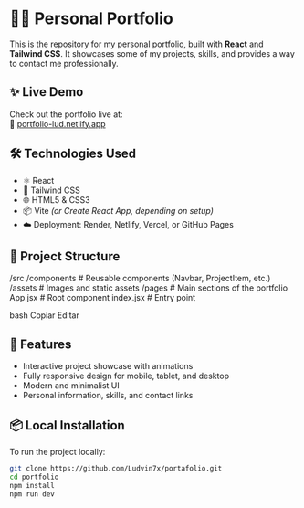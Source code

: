 # 🧑‍💻 Personal Portfolio

This is the repository for my personal portfolio, built with **React** and **Tailwind CSS**. It showcases some of my projects, skills, and provides a way to contact me professionally.

## ✨ Live Demo

Check out the portfolio live at:  
🔗 [portfolio-lud.netlify.app](https://portfolio-lud.netlify.app)

## 🛠️ Technologies Used

- ⚛️ React
- 💨 Tailwind CSS
- 🌐 HTML5 & CSS3
- 📦 Vite *(or Create React App, depending on setup)*
- ☁️ Deployment: Render, Netlify, Vercel, or GitHub Pages

## 📁 Project Structure

/src
/components # Reusable components (Navbar, ProjectItem, etc.)
/assets # Images and static assets
/pages # Main sections of the portfolio
App.jsx # Root component
index.jsx # Entry point

bash
Copiar
Editar

## 🚀 Features

- Interactive project showcase with animations
- Fully responsive design for mobile, tablet, and desktop
- Modern and minimalist UI
- Personal information, skills, and contact links

## 📦 Local Installation

To run the project locally:

```bash
git clone https://github.com/Ludvin7x/portafolio.git
cd portfolio
npm install
npm run dev